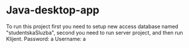 # Java-desktop-app

To run this project first you need to setup new access database named "studentskaSluzba", second you need to run server project, and then run Klijent.
Password: a
Username: a

